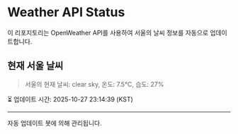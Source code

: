 
# Weather API Status

이 리포지토리는 OpenWeather API를 사용하여 서울의 날씨 정보를 자동으로 업데이트합니다.

## 현재 서울 날씨
> 서울의 현재 날씨: clear sky, 온도: 7.5°C, 습도: 27%

⏳ 업데이트 시간: 2025-10-27 23:14:39 (KST)

---
자동 업데이트 봇에 의해 관리됩니다.
